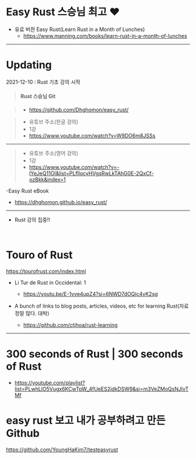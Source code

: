 # Easy Rust 스승님 최고  ❤️

- 유료 버젼 Easy Rust(Learn Rust in a Month of Lunches)
  - https://www.manning.com/books/learn-rust-in-a-month-of-lunches

<hr>

<h1>Updating</h1>

2021-12-10 : Rust 기초 강의 시작<br>

> #### Rust 스승님 Git

> - https://github.com/Dhghomon/easy_rust/

> - 유튜브 주소(한글 강의)
> - 1강
> - https://www.youtube.com/watch?v=W9DO6m8JSSs

<hr>

> - 유튜브 주소(영어 강의)
> - 1강
> - https://www.youtube.com/watch?v=-lYeJeQ11OI&list=PLfllocyHVgsRwLkTAhG0E-2QxCf-ozBkk&index=1

-Easy Rust eBook

- https://dhghomon.github.io/easy_rust/

<hr>

- Rust 강의 집중!!

<br>

# Touro of Rust

https://tourofrust.com/index.html

- Li Tur de Rust in Occidental: 1
  - https://youtu.be/E-1vve4upZ4?si=6NWD7dOQjc4vK2sg

- A bunch of links to blog posts, articles, videos, etc for learning Rust(자료 정말 많다. 대박)
  - https://github.com/ctjhoa/rust-learning

<hr>

#  300 seconds of Rust | 300 seconds of Rust
- https://youtube.com/playlist?list=PLwhLlO5Vugx6KCwTpW_4fUeES2jdkDSW9&si=m3VeZMoQsNJlvTMf


#  easy rust 보고 내가 공부하려고 만든 Github

https://github.com/YoungHaKim7/testeasyrust

<br>
